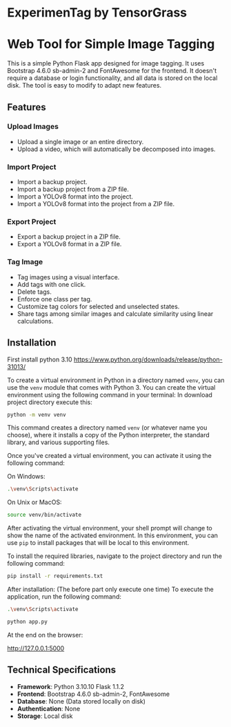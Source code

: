 # ExperimenTag by TensorGrass

# Web Tool for Simple Image Tagging

This is a simple Python Flask app designed for image tagging. It uses Bootstrap 4.6.0 sb-admin-2 and FontAwesome for the frontend. It doesn't require a database or login functionality, and all data is stored on the local disk. The tool is easy to modify to adapt new features.

## Features

### Upload Images
- Upload a single image or an entire directory.
- Upload a video, which will automatically be decomposed into images.

### Import Project
- Import a backup project.
- Import a backup project from a ZIP file.
- Import a YOLOv8 format into the project.
- Import a YOLOv8 format into the project from a ZIP file.

### Export Project
- Export a backup project in a ZIP file.
- Export a YOLOv8 format in a ZIP file.

### Tag Image
- Tag images using a visual interface.
- Add tags with one click.
- Delete tags.
- Enforce one class per tag.
- Customize tag colors for selected and unselected states.
- Share tags among similar images and calculate similarity using linear calculations.

## Installation
First install python 3.10
https://www.python.org/downloads/release/python-31013/

To create a virtual environment in Python in a directory named `venv`, you can use the `venv` module that comes with Python 3. You can create the virtual environment using the following command in your terminal:
In download project directory execute this:

```bash
python -m venv venv
```

This command creates a directory named `venv` (or whatever name you choose), where it installs a copy of the Python interpreter, the standard library, and various supporting files.

Once you've created a virtual environment, you can activate it using the following command:

On Windows:

```bash
.\venv\Scripts\activate
```

On Unix or MacOS:

```bash
source venv/bin/activate
```

After activating the virtual environment, your shell prompt will change to show the name of the activated environment. In this environment, you can use `pip` to install packages that will be local to this environment.

To install the required libraries, navigate to the project directory and run the following command:

```bash
pip install -r requirements.txt
```
After installation: (The before part only execute one time)
To execute the application, run the following command:

```bash
.\venv\Scripts\activate
```

```bash
python app.py
```
At the end on the browser:

http://127.0.0.1:5000

## Technical Specifications
- **Framework**: Python 3.10.10 Flask 1.1.2
- **Frontend**: Bootstrap 4.6.0 sb-admin-2, FontAwesome
- **Database**: None (Data stored locally on disk)
- **Authentication**: None
- **Storage**: Local disk